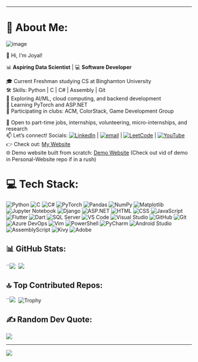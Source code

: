 ***
# 💫 About Me:
![image](https://github.com/user-attachments/assets/dc13aa4e-1c91-49a6-956c-613c4ca4aaff)


👋 Hi, I'm Joyal! 

📊 **Aspiring Data Scientist** | 💻 **Software Developer** 

🎓 Current Freshman studying CS at Binghamton University <br> 
🛠️ Skills: Python | C | C# | Assembly | Git <br>
🤖 Exploring AI/ML, cloud computing, and backend development <br> 
🧠 Learning PyTorch and ASP.NET <br>
👥 Participating in clubs: ACM, ColorStack, Game Development Group 

💼 Open to part-time jobs, internships, volunteering, micro-internships, and research <br> 
📫 Let’s connect! Socials: [![LinkedIn](https://img.shields.io/badge/LinkedIn-%230077B5.svg?logo=linkedin&logoColor=white)](https://www.linkedin.com/in/joyalpaul/) | [![email](https://img.shields.io/badge/Email-D14836?logo=gmail&logoColor=white)](mailto:joyalmathewpaul@gmail.com) | [![LeetCode](https://img.shields.io/badge/LeetCode-FFA116?logo=leetcode&logoColor=black)](https://leetcode.com/u/JoyalMPaul/) | [![YouTube](https://img.shields.io/badge/YouTube-FF0000?logo=youtube&logoColor=white)](https://www.youtube.com/@JoyalPaul-28) <br>
👉 Check out: [My Website](https://joyalmathewpaul.wixsite.com/joyalpaul) <br>
🌐 Demo website built from scratch: [Demo Website](https://joyal-paul.onrender.com) (Check out vid of demo in Personal-Website repo if in a rush)

# 💻 Tech Stack: 
![Python](https://img.shields.io/badge/python-3670A0?style=for-the-badge&logo=python&logoColor=ffdd54)
![C](https://img.shields.io/badge/c-00599C?style=for-the-badge&logo=c&logoColor=white)
![C#](https://img.shields.io/badge/C%23-239120?style=for-the-badge&logo=c-sharp&logoColor=white)
![PyTorch](https://img.shields.io/badge/PyTorch-%23EE4C2C.svg?style=for-the-badge&logo=PyTorch&logoColor=white)
![Pandas](https://img.shields.io/badge/pandas-150458?style=for-the-badge&logo=pandas&logoColor=white)
![NumPy](https://img.shields.io/badge/numpy-013243?style=for-the-badge&logo=numpy&logoColor=white)
![Matplotlib](https://img.shields.io/badge/Matplotlib-ffffff?style=for-the-badge&logo=Matplotlib&logoColor=black)
![Jupyter Notebook](https://img.shields.io/badge/jupyter-%23FA0F00.svg?style=for-the-badge&logo=jupyter&logoColor=white)
![Django](https://img.shields.io/badge/django-092E20?style=for-the-badge&logo=django&logoColor=white)
![ASP.NET](https://img.shields.io/badge/ASP.NET-512BD4?style=for-the-badge&logo=.net&logoColor=white)
![HTML](https://img.shields.io/badge/html-E34F26?style=for-the-badge&logo=html5&logoColor=ffffff)
![CSS](https://img.shields.io/badge/css-1572B6?style=for-the-badge&logo=css3&logoColor=ffffff)
![JavaScript](https://img.shields.io/badge/javascript-F7DF1E?style=for-the-badge&logo=javascript&logoColor=000000)
![Flutter](https://img.shields.io/badge/Flutter-02569B?style=for-the-badge&logo=flutter&logoColor=white)
![Dart](https://img.shields.io/badge/dart-%230175C2.svg?style=for-the-badge&logo=dart&logoColor=white)
![SQL Server](https://img.shields.io/badge/SQL%20Server-CC2927?style=for-the-badge&logo=microsoftsqlserver&logoColor=white)
![VS Code](https://img.shields.io/badge/VS%20Code-007ACC?style=for-the-badge&logo=visual-studio-code&logoColor=white)
![Visual Studio](https://img.shields.io/badge/Visual%20Studio-5C2D91?style=for-the-badge&logo=visual-studio&logoColor=white)
![GitHub](https://img.shields.io/badge/github-121011?style=for-the-badge&logo=github&logoColor=white)
![Git](https://img.shields.io/badge/git-F05033?style=for-the-badge&logo=git&logoColor=white)
![Azure DevOps](https://img.shields.io/badge/Azure%20DevOps-0078D7?style=for-the-badge&logo=azure-devops&logoColor=white)
![Vim](https://img.shields.io/badge/Vim-019688?style=for-the-badge&logo=vim&logoColor=white)
![PowerShell](https://img.shields.io/badge/PowerShell-5391FE?style=for-the-badge&logo=powershell&logoColor=white)
![PyCharm](https://img.shields.io/badge/PyCharm-000000?style=for-the-badge&logo=pycharm&logoColor=white)
![Android Studio](https://img.shields.io/badge/android%20studio-346ac1?style=for-the-badge&logo=android%20studio&logoColor=white)
![AssemblyScript](https://img.shields.io/badge/AssemblyScript-000000?style=for-the-badge&logo=assemblyscript&logoColor=white)
![Kivy](https://img.shields.io/badge/Kivy-A8E06B?style=for-the-badge&logo=kivy&logoColor=white)
![Adobe](https://img.shields.io/badge/Adobe-FF0000?style=for-the-badge&logo=adobe&logoColor=white)




## 📊 GitHub Stats: 
``![](https://nirzak-streak-stats.vercel.app/?user=JoyalMPaul&theme=dark&hide_border=false)&nbsp;
![](https://github-readme-stats.vercel.app/api/top-langs/?username=JoyalMPaul&theme=dark&hide_border=false&include_all_commits=false&count_private=false&layout=compact)


## 🔝 Top Contributed Repos: 
``![](https://github-contributor-stats.vercel.app/api?username=JoyalMPaul&limit=5&theme=dark&combine_all_yearly_contributions=true)&nbsp;
![Trophy](https://github-profile-trophy.vercel.app/?username=JoyalMPaul&theme=radical&row=1&column=1)


## ✍️ Random Dev Quote:
![](https://quotes-github-readme.vercel.app/api?type=horizontal&theme=radical) 

---
[![](https://visitcount.itsvg.in/api?id=JoyalMPaul&icon=0&color=0)](https://visitcount.itsvg.in)

<!-- Proudly created with GPRM ( https://gprm.itsvg.in ) -->
